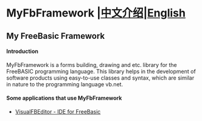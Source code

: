 # MyFbFramework |<a href="https://github.com/XusinboyBekchanov/MyFbFramework/README_CN.md">中文介绍</a>|<a href="https://github.com/XusinboyBekchanov/MyFbFramework/README.md">English</a>

## My FreeBasic Framework



#### Introduction

MyFbFramework is a forms building, drawing and etc. library for the FreeBASIC programming language. This library helps in the development of software products using easy-to-use classes and syntax, which are similar in nature to the programming language vb.net.

#### Some applications that use MyFbFramework
* [VisualFBEditor - IDE for FreeBasic](https://github.com/XusinboyBekchanov/VisualFBEditor)
